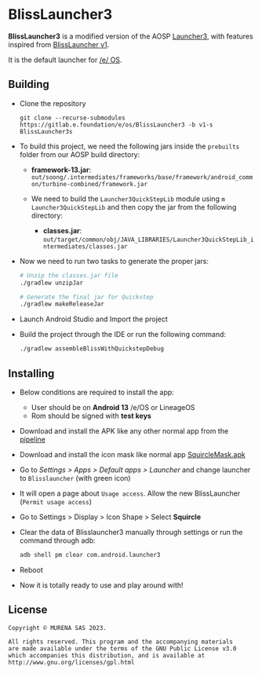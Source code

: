 # BlissLauncher3

**BlissLauncher3** is a modified version of the AOSP [Launcher3](https://android.googlesource.com/platform/packages/apps/Launcher3), with features inspired from [BlissLauncher v1](https://gitlab.e.foundation/e/os/BlissLauncher/-/tree/master).

It is the default launcher for [/e/ OS](https://e.foundation/e-os/).

## Building

- Clone the repository

  ```git
  git clone --recurse-submodules https://gitlab.e.foundation/e/os/BlissLauncher3 -b v1-s BlissLauncher3s
  ```

- To build this project, we need the following jars inside the `prebuilts` folder from our AOSP build directory:

  - **framework-13.jar**: `out/soong/.intermediates/frameworks/base/framework/android_common/turbine-combined/framework.jar`

  - We need to build the `Launcher3QuickStepLib` module using `m Launcher3QuickStepLib` and then copy the jar from the following directory:

    - **classes.jar**: `out/target/common/obj/JAVA_LIBRARIES/Launcher3QuickStepLib_intermediates/classes.jar`

- Now we need to run two tasks to generate the proper jars:

  ```bash
  # Unzip the classes.jar file
  ./gradlew unzipJar

  # Generate the final jar for Quickstep
  ./gradlew makeReleaseJar
  ```

- Launch Android Studio and Import the project

- Build the project through the IDE or run the following command:

  ```bash
  ./gradlew assembleBlissWithQuickstepDebug
  ```

## Installing

- Below conditions are required to install the app:

  - User should be on **Android 13** /e/OS or LineageOS
  - Rom should be signed with **test keys**

- Download and install the APK like any other normal app from the [pipeline](https://gitlab.e.foundation/e/os/BlissLauncher/-/pipelines/latest?ref=1021-launcher3-rewrite)

- Download and install the icon mask like normal app [SquircleMask.apk](https://gitlab.e.foundation/internal/wiki/-/wikis/uploads/320461a58f097993b29772abe0d2b0b9/KGLN4.apk)

- Go to _Settings > Apps > Default apps > Launcher_ and change launcher to `Blisslauncher` (with green icon)

- It will open a page about `Usage access`. Allow the new BlissLauncher (`Permit usage access`)

- Go to Settings > Display > Icon Shape > Select **Squircle**

- Clear the data of Blisslauncher3 manually through settings or run the command through adb:

  ```bash
  adb shell pm clear com.android.launcher3
  ```

- Reboot

- Now it is totally ready to use and play around with!

## License

```text
Copyright © MURENA SAS 2023.

All rights reserved. This program and the accompanying materials
are made available under the terms of the GNU Public License v3.0
which accompanies this distribution, and is available at
http://www.gnu.org/licenses/gpl.html
```
